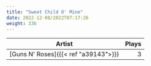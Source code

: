 ```yaml
---
title: "Sweet Child O' Mine"
date: 2022-12-08/2022T07:17:26
weight: 336
---
```




 Artist | Plays 
----- | -----:
[Guns N' Roses]({{< ref "a39143">}}) | 3
